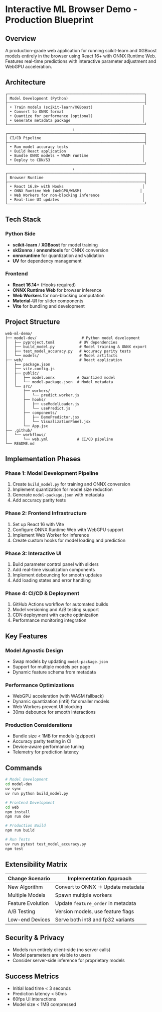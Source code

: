 # Interactive ML Browser Demo - Production Blueprint

## Overview

A production-grade web application for running scikit-learn and XGBoost models entirely in the browser using React 16+ with ONNX Runtime Web. Features real-time predictions with interactive parameter adjustment and WebGPU acceleration.

## Architecture

```
┌─────────────────────────────────────────────────────────────┐
│ Model Development (Python)                                  │
├─────────────────────────────────────────────────────────────┤
│ • Train models (scikit-learn/XGBoost)                      │
│ • Convert to ONNX format                                   │
│ • Quantize for performance (optional)                      │
│ • Generate metadata package                                │
└─────────────────────────────────────────────────────────────┘
                              ↓
┌─────────────────────────────────────────────────────────────┐
│ CI/CD Pipeline                                              │
├─────────────────────────────────────────────────────────────┤
│ • Run model accuracy tests                                 │
│ • Build React application                                  │
│ • Bundle ONNX models + WASM runtime                        │
│ • Deploy to CDN/S3                                         │
└─────────────────────────────────────────────────────────────┘
                              ↓
┌─────────────────────────────────────────────────────────────┐
│ Browser Runtime                                             │
├─────────────────────────────────────────────────────────────┤
│ • React 16.8+ with Hooks                                   │
│ • ONNX Runtime Web (WebGPU/WASM)                          │
│ • Web Workers for non-blocking inference                   │
│ • Real-time UI updates                                     │
└─────────────────────────────────────────────────────────────┘
```

## Tech Stack

### Python Side

- **scikit-learn** / **XGBoost** for model training
- **skl2onnx** / **onnxmltools** for ONNX conversion
- **onnxruntime** for quantization and validation
- **UV** for dependency management

### Frontend

- **React 16.14+** (Hooks required)
- **ONNX Runtime Web** for browser inference
- **Web Workers** for non-blocking computation
- **Material-UI** for slider components
- **Vite** for bundling and development

## Project Structure

```
web-ml-demo/
├── model-dev/                    # Python model development
│   ├── pyproject.toml           # UV dependencies
│   ├── build_model.py           # Model training & ONNX export
│   ├── test_model_accuracy.py   # Accuracy parity tests
│   └── models/                  # Model artifacts
├── web/                         # React application
│   ├── package.json
│   ├── vite.config.js
│   ├── public/
│   │   ├── model.onnx          # Quantized model
│   │   └── model-package.json  # Model metadata
│   └── src/
│       ├── workers/
│       │   └── predict.worker.js
│       ├── hooks/
│       │   ├── useModelLoader.js
│       │   └── usePredict.js
│       ├── components/
│       │   ├── DemoPredictor.jsx
│       │   └── VisualizationPanel.jsx
│       └── App.jsx
├── .github/
│   └── workflows/
│       └── web.yml             # CI/CD pipeline
└── README.md
```

## Implementation Phases

### Phase 1: Model Development Pipeline

1. Create `build_model.py` for training and ONNX conversion
2. Implement quantization for model size reduction
3. Generate `model-package.json` with metadata
4. Add accuracy parity tests

### Phase 2: Frontend Infrastructure

1. Set up React 16 with Vite
2. Configure ONNX Runtime Web with WebGPU support
3. Implement Web Worker for inference
4. Create custom hooks for model loading and prediction

### Phase 3: Interactive UI

1. Build parameter control panel with sliders
2. Add real-time visualization components
3. Implement debouncing for smooth updates
4. Add loading states and error handling

### Phase 4: CI/CD & Deployment

1. GitHub Actions workflow for automated builds
2. Model versioning and A/B testing support
3. CDN deployment with cache optimization
4. Performance monitoring integration

## Key Features

### Model Agnostic Design

- Swap models by updating `model-package.json`
- Support for multiple models per page
- Dynamic feature schema from metadata

### Performance Optimizations

- WebGPU acceleration (with WASM fallback)
- Dynamic quantization (int8) for smaller models
- Web Workers prevent UI blocking
- 30ms debounce for smooth interactions

### Production Considerations

- Bundle size < 1MB for models (gzipped)
- Accuracy parity testing in CI
- Device-aware performance tuning
- Telemetry for prediction latency

## Commands

```bash
# Model Development
cd model-dev
uv sync
uv run python build_model.py

# Frontend Development
cd web
npm install
npm run dev

# Production Build
npm run build

# Run Tests
uv run pytest test_model_accuracy.py
npm test
```

## Extensibility Matrix

| Change Scenario   | Implementation Approach            |
| ----------------- | ---------------------------------- |
| New Algorithm     | Convert to ONNX → Update metadata  |
| Multiple Models   | Spawn multiple workers             |
| Feature Evolution | Update `feature_order` in metadata |
| A/B Testing       | Version models, use feature flags  |
| Low-end Devices   | Serve both int8 and fp32 variants  |

## Security & Privacy

- Models run entirely client-side (no server calls)
- Model parameters are visible to users
- Consider server-side inference for proprietary models

## Success Metrics

- Initial load time < 3 seconds
- Prediction latency < 50ms
- 60fps UI interactions
- Model size < 1MB compressed
